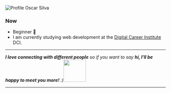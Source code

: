 ![Profile Oscar Silva](https://github.com/SilvaOz/SilvaOz/blob/master/image/My%20name%20is%20Oscar%20silva.gif)
### Now
- Beginner 🚀️
- I am currently studying web development at the [Digital Career Institute](https://digitalcareerinstitute.org/) DCI.     

---

<em><b>I love connecting with different people</b> so if you want to say <b>hi, I'll be happy to meet you more!</b> :)</em><img src="https://media.giphy.com/media/LnQjpWaON8nhr21vNW/giphy.gif" width="70"> 

---
